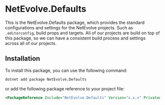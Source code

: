 # NetEvolve.Defaults

This is the NetEvolve.Defaults package, which provides the standard configurations and settings for the NetEvolve projects. Such as `.editorconfig`, build props and targets.
All of our projects are build on top of this package, so we can have a consistent build process and settings across all of our projects.

## Installation
To install this package, you can use the following command:

```bash
dotnet add package NetEvolve.Defaults
```

or add the following package reference to your project file:
```xml
<PackageReference Include="NetEvolve.Defaults" Version="x.x.x" PrivateAssets="all" />
```